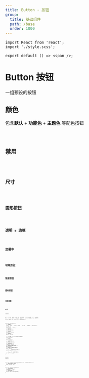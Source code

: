 ```yaml
---
title: Button - 按钮
group:
  title: 基础组件
  path: /base
  order: 1000
---
```


<!-- 样式 -->

```tsx | inline
import React from 'react';
import './style.scss';

export default () => <span />;
```

# Button 按钮

一组预设的按钮

## 颜色

包含**默认** + **功能色** + **主题色** 等配色按钮

<code src="./button-demo-color.tsx" />

## 禁用

<code src="./button-demo-disabled.tsx" />

## 尺寸

<code src="./button-demo-size.tsx" />

## 圆形按钮

<code src="./button-demo-circle.tsx" />

## 透明 + 边框

<code src="./button-demo-outline.tsx" />

## 加载中

<code src="./button-demo-loading.tsx" />

## 块级按钮

<code src="./button-demo-block.tsx" />

## 链接按钮

<code src="./button-demo-link.tsx" />

## 图标按钮

<code src="./button-demo-icon.tsx" />

## 交互效果

<code src="./button-demo-effect.tsx" />

## API

**`<Button>`**

传入 href 时, 作为 a 链接渲染, 支持 HTML button 的所有 prop, 否则作为 button 渲染，支持 HTML button 的所有 prop.

```tsx | pure
interface ButtonProps {
  /** 按钮颜色 */
  color?: 'blue' | 'red' | 'green' | 'yellow' | 'primary' | ButtonColor;
  /** 大小 */
  size?: Size | 'mini';
  /** 圆形按钮 */
  circle?: boolean;
  /** 边框按钮 */
  outline?: boolean;
  /** 块级按钮 */
  block?: boolean;

  /** icon按钮, children可以是Icon或文字 */
  icon?: boolean;
  // 文本按钮
  text?: boolean;
  /** 设置禁用状态 */
  disabled?: boolean;
  /** 设置加载状态 */
  loading?: boolean;
  /** 仅启用md风格的点击效果 */
  md?: boolean;
  /** 仅启用win风格的点击效果 */
  win?: boolean;
  /** true | 常规状态是否显示阴影 */
  shadow?: boolean;
  /** 传入href时，会渲染为a链接 */
  // href?: string;
}
```

**相关接口**

```tsx | pure
interface ComponentBasePropsWithAny extends ComponentBaseProps {
  /** 透传到包裹元素上的属性 */
  [key: string]: any;
}

interface ComponentBaseProps {
  /** 包裹元素的类名 */
  className?: string;
  /** 包裹元素样式 */
  style?: React.CSSProperties;
}
```
